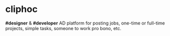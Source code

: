 # cliphoc

**#designer** &amp; **#developer** AD platform for posting jobs, one-time or full-time projects, simple tasks, someone to work pro bono, etc.